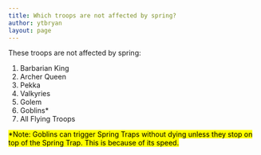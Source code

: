 ```yaml
---
title: Which troops are not affected by spring?
author: ytbryan
layout: page
---
```

These troops are not affected by spring:  
1. Barbarian King  
2. Archer Queen  
3. Pekka  
4. Valkyries  
5. Golem  
6. Goblins*  
7. All Flying Troops

<mark>*Note: Goblins can trigger Spring Traps without dying unless they stop on top of the Spring Trap. This is because of its speed. </mark>